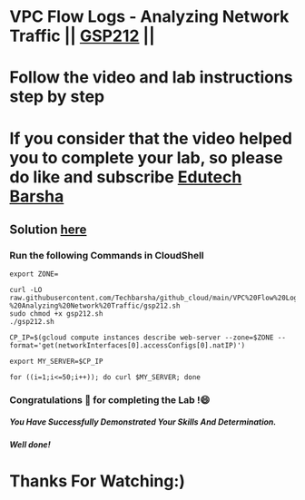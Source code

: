 # VPC Flow Logs - Analyzing Network Traffic || [GSP212](https://www.cloudskillsboost.google/focuses/71931?parent=catalog) ||
# Follow the video and lab instructions step by step

# If you consider that the video helped you to complete your lab, so please do like and subscribe [Edutech Barsha](https://www.youtube.com/@edutechbarsha)
## Solution [here](https://youtu.be/2MtpsN8tRvo)

### Run the following Commands in CloudShell

```
export ZONE=
```
```
curl -LO raw.githubusercontent.com/Techbarsha/github_cloud/main/VPC%20Flow%20Logs%20-%20Analyzing%20Network%20Traffic/gsp212.sh
sudo chmod +x gsp212.sh
./gsp212.sh
```
```
CP_IP=$(gcloud compute instances describe web-server --zone=$ZONE --format='get(networkInterfaces[0].accessConfigs[0].natIP)')

export MY_SERVER=$CP_IP

for ((i=1;i<=50;i++)); do curl $MY_SERVER; done
```

### Congratulations 🎉 for completing the Lab !😄

##### *You Have Successfully Demonstrated Your Skills And Determination.*

#### *Well done!*

# Thanks For Watching:)

